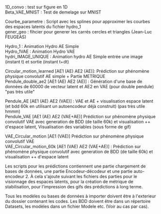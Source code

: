 1D_convo : test sur figure en 1D                                                                                                                                                     
Beta_VAE_MNIST : Test de demelage sur MNIST                                                                                                                                      

Courbe_parametre : Script avec les splines pour approximer les courbes des espaces latents du fichier hydro_1                                                                       
gener_geo : fihcier pour generer les carrés cercles et triangles (Jean-Luc FEUGEAS)                                                                                               


Hydro_1 : Animation Hydro AE Simple                                                                                                                                                 
Hydro_1VAE : Animation Hydro VAE                                                                                                                                                    
hydri_IMAGE_UNIQUE : Animation hydro AE Simple entrée une image (instant t) et sortie (instant t+dt)                                                                                


Circular_motion_learned [AE1 (AE) AE2 (AE)]: Prédiction sur phénomène physique convolutif AE simple + Partie METRIQUE                                                               
Pendule_double_ae2 [AE1 (AE) AE2 (AE)] : Génération d'une base de données de 60000 de vecteur latent et AE2 en VAE (pour double pendule) "pas très utile"                          


Pendule_AE [AE1 (AE) AE2 (VAE)] : VAE et AE + visualisation espace latent (et bdd 60k en utilisant un autoencodeur déjà construit) (pas très utile hmmm)                               
Pendule_VAE [AE1 (AE) AE2 (VAE+AE)] Prédiction sur phénomène physique convolutif VAE avec generation de BDD (de taille 60k) et visualisation ++ d'espace latent,
Visualisation des variables (sous forme de gif)                                                                                                                                     


VAE_Circular_motion [AE1 (VAE)] Prédiction sur phénomène physique convolutif VAE                                                                                                    
VAE_Circular_motion_60k [AE1 (VAE) AE2 (VAE+AE)] : Prédiction sur phénomène physique convolutif avec generation de BDD (de taille 60k) et visualisation ++ d'espace latent         





Les scripts pour les prédictions contiennent une partie chargement de bases de données, une partie Encodeur-décodeur et une partie auto-encodeur 2. À cela s'ajoute suivant les fichiers des parties pour le visionnage des espaces latents, pour la création de métrique de stabilisation, pour l'impression des gifs des prédictions à long terme.

Tous les modèles ou bases de données à importer doivent être à l'exterieur du dossier contenant les codes. Les BDD doivent être dans un répertoire Datasets, les modèles dans un fichier Modele etc. (Voir au cas par cas).

